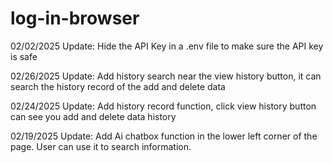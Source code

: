 # log-in-browser

02/02/2025 Update:
Hide the API Key in a .env file to make sure the API key is safe

02/26/2025 Update:
Add history search near the view history button, it can search the history record of the add and delete data

02/24/2025 Update:
Add history record function, click view history button can see you add and delete data history

02/19/2025 Update:
Add Ai chatbox function in the lower left corner of the page. User can use it to search information.
